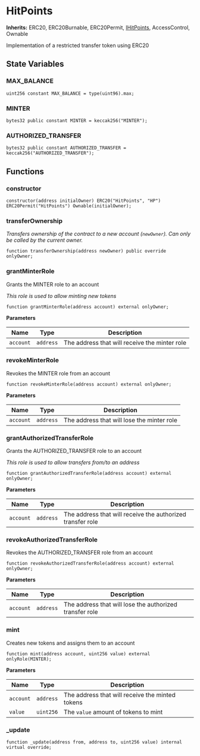 # HitPoints

**Inherits:**
ERC20, ERC20Burnable, ERC20Permit, [IHitPoints](/developers/smart-contracts/interface-IHitPoints), AccessControl, Ownable

Implementation of a restricted transfer token using ERC20

## State Variables

### MAX_BALANCE

```solidity
uint256 constant MAX_BALANCE = type(uint96).max;
```

### MINTER

```solidity
bytes32 public constant MINTER = keccak256("MINTER");
```

### AUTHORIZED_TRANSFER

```solidity
bytes32 public constant AUTHORIZED_TRANSFER = keccak256("AUTHORIZED_TRANSFER");
```

## Functions

### constructor

```solidity
constructor(address initialOwner) ERC20("HitPoints", "HP") ERC20Permit("HitPoints") Ownable(initialOwner);
```

### transferOwnership

_Transfers ownership of the contract to a new account (`newOwner`).
Can only be called by the current owner._

```solidity
function transferOwnership(address newOwner) public override onlyOwner;
```

### grantMinterRole

Grants the MINTER role to an account

_This role is used to allow minting new tokens_

```solidity
function grantMinterRole(address account) external onlyOwner;
```

**Parameters**

| Name      | Type      | Description                                   |
| --------- | --------- | --------------------------------------------- |
| `account` | `address` | The address that will receive the minter role |

### revokeMinterRole

Revokes the MINTER role from an account

```solidity
function revokeMinterRole(address account) external onlyOwner;
```

**Parameters**

| Name      | Type      | Description                                |
| --------- | --------- | ------------------------------------------ |
| `account` | `address` | The address that will lose the minter role |

### grantAuthorizedTransferRole

Grants the AUTHORIZED_TRANSFER role to an account

_This role is used to allow transfers from/to an address_

```solidity
function grantAuthorizedTransferRole(address account) external onlyOwner;
```

**Parameters**

| Name      | Type      | Description                                                |
| --------- | --------- | ---------------------------------------------------------- |
| `account` | `address` | The address that will receive the authorized transfer role |

### revokeAuthorizedTransferRole

Revokes the AUTHORIZED_TRANSFER role from an account

```solidity
function revokeAuthorizedTransferRole(address account) external onlyOwner;
```

**Parameters**

| Name      | Type      | Description                                             |
| --------- | --------- | ------------------------------------------------------- |
| `account` | `address` | The address that will lose the authorized transfer role |

### mint

Creates new tokens and assigns them to an account

```solidity
function mint(address account, uint256 value) external onlyRole(MINTER);
```

**Parameters**

| Name      | Type      | Description                                     |
| --------- | --------- | ----------------------------------------------- |
| `account` | `address` | The address that will receive the minted tokens |
| `value`   | `uint256` | The `value` amount of tokens to mint            |

### _update

```solidity
function _update(address from, address to, uint256 value) internal virtual override;
```
